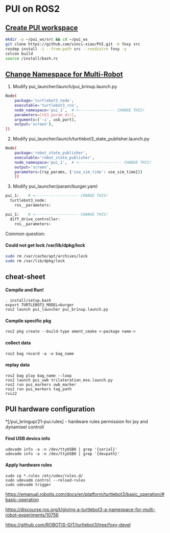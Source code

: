 # PUI on ROS2

## [Create PUI workspace](https://docs.ros.org/en/foxy/Tutorials/Workspace/Creating-A-Workspace.html)
```sh
mkdir -p ~/pui_ws/src && cd ~/pui_ws 
git clone https://github.com/vinci-xiao/PUI.git -b foxy src
rosdep install -i --from-path src --rosdistro foxy -y
colcon build
source /install/bash.rc
```

## [Change Namespace for Multi-Robot](https://discourse.ros.org/t/giving-a-turtlebot3-a-namespace-for-multi-robot-experiments/10756)

1. Modify pui_launcher/launch/pui_brinup.launch.py
```sh
Node(
    package='turtlebot3_node',
    executable='turtlebot3_ros',
    node_namespace='pui_1',  # <---------------- CHANGE THIS!
    parameters=[tb3_param_dir],
    arguments=['-i', usb_port],
    output='screen'),
])
```

2. Modify pui_launcher/launch/turtlebot3_state_publisher.launch.py
```sh
Node(
    package='robot_state_publisher',
    executable='robot_state_publisher',
    node_namespace='pui_1',  # <------------------- CHANGE THIS!
    output='screen',
    parameters=[rsp_params, {'use_sim_time': use_sim_time}])
    ])
```

3. Modify pui_launcher/param/burger.yaml
```sh
pui_1:    # <------------------- CHANGE THIS!
  turtlebot3_node:
    ros__parameters:

pui_1:    # <------------------- CHANGE THIS!
  diff_drive_controller:
    ros__parameters:
```

Common question:
#### Could not get lock /var/lib/dpkg/lock
```sh
sudo rm /var/cache/apt/archives/lock
sudo rm /var/lib/dpkg/lock
```

## cheat-sheet

#### Compile and Run!
```
. install/setup.bash
export TURTLEBOT3_MODEL=burger
ros2 launch pui_launcher pui_brinup.launch.py
```

#### Compile specific pkg
```
ros2 pkg create --build-type ament_cmake <-package name->
```

#### collect data
```
ros2 bag record -a -o bag_name
```

#### replay data
```
ros2 bag play bag_name --loop
ros2 launch pui_uwb trilateration_mse.launch.py
ros2 run pui_markers uwb_marker
ros2 run pui_markers tag_path 
rviz2
```

## PUI hardware configuration
*[/pui_bringup/21-pui.rules] - hardware rules permission for joy and dynamixel controll

#### Find USB devics info 
```
udevadm info -a -n /dev/ttyUSB0 | grep '{serial}'
udevadm info -a -n /dev/ttyUSB0 | grep '{devpath}'
```
#### Apply hardware rules
```
sudo cp *.rules /etc/udev/rules.d/
sudo udevadm control --reload-rules
sudo udevadm trigger
```


https://emanual.robotis.com/docs/en/platform/turtlebot3/basic_operation/#basic-operation

https://discourse.ros.org/t/giving-a-turtlebot3-a-namespace-for-multi-robot-experiments/10756

https://github.com/ROBOTIS-GIT/turtlebot3/tree/foxy-devel